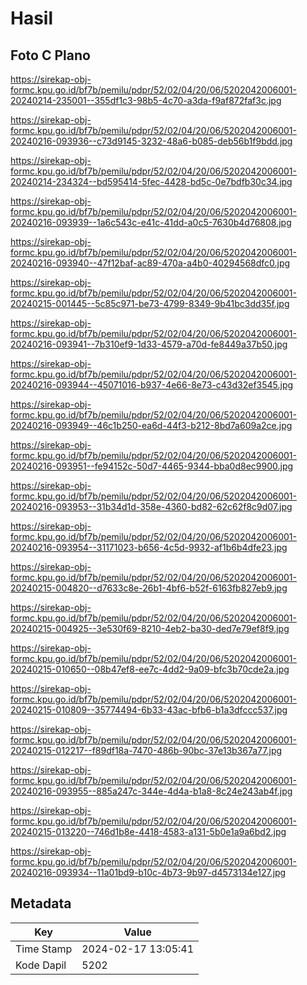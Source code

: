 # Hasil

## Foto C Plano

https://sirekap-obj-formc.kpu.go.id/bf7b/pemilu/pdpr/52/02/04/20/06/5202042006001-20240214-235001--355df1c3-98b5-4c70-a3da-f9af872faf3c.jpg

https://sirekap-obj-formc.kpu.go.id/bf7b/pemilu/pdpr/52/02/04/20/06/5202042006001-20240216-093936--c73d9145-3232-48a6-b085-deb56b1f9bdd.jpg

https://sirekap-obj-formc.kpu.go.id/bf7b/pemilu/pdpr/52/02/04/20/06/5202042006001-20240214-234324--bd595414-5fec-4428-bd5c-0e7bdfb30c34.jpg

https://sirekap-obj-formc.kpu.go.id/bf7b/pemilu/pdpr/52/02/04/20/06/5202042006001-20240216-093939--1a6c543c-e41c-41dd-a0c5-7630b4d76808.jpg

https://sirekap-obj-formc.kpu.go.id/bf7b/pemilu/pdpr/52/02/04/20/06/5202042006001-20240216-093940--47f12baf-ac89-470a-a4b0-40294568dfc0.jpg

https://sirekap-obj-formc.kpu.go.id/bf7b/pemilu/pdpr/52/02/04/20/06/5202042006001-20240215-001445--5c85c971-be73-4799-8349-9b41bc3dd35f.jpg

https://sirekap-obj-formc.kpu.go.id/bf7b/pemilu/pdpr/52/02/04/20/06/5202042006001-20240216-093941--7b310ef9-1d33-4579-a70d-fe8449a37b50.jpg

https://sirekap-obj-formc.kpu.go.id/bf7b/pemilu/pdpr/52/02/04/20/06/5202042006001-20240216-093944--45071016-b937-4e66-8e73-c43d32ef3545.jpg

https://sirekap-obj-formc.kpu.go.id/bf7b/pemilu/pdpr/52/02/04/20/06/5202042006001-20240216-093949--46c1b250-ea6d-44f3-b212-8bd7a609a2ce.jpg

https://sirekap-obj-formc.kpu.go.id/bf7b/pemilu/pdpr/52/02/04/20/06/5202042006001-20240216-093951--fe94152c-50d7-4465-9344-bba0d8ec9900.jpg

https://sirekap-obj-formc.kpu.go.id/bf7b/pemilu/pdpr/52/02/04/20/06/5202042006001-20240216-093953--31b34d1d-358e-4360-bd82-62c62f8c9d07.jpg

https://sirekap-obj-formc.kpu.go.id/bf7b/pemilu/pdpr/52/02/04/20/06/5202042006001-20240216-093954--31171023-b656-4c5d-9932-af1b6b4dfe23.jpg

https://sirekap-obj-formc.kpu.go.id/bf7b/pemilu/pdpr/52/02/04/20/06/5202042006001-20240215-004820--d7633c8e-26b1-4bf6-b52f-6163fb827eb9.jpg

https://sirekap-obj-formc.kpu.go.id/bf7b/pemilu/pdpr/52/02/04/20/06/5202042006001-20240215-004925--3e530f69-8210-4eb2-ba30-ded7e79ef8f9.jpg

https://sirekap-obj-formc.kpu.go.id/bf7b/pemilu/pdpr/52/02/04/20/06/5202042006001-20240215-010650--08b47ef8-ee7c-4dd2-9a09-bfc3b70cde2a.jpg

https://sirekap-obj-formc.kpu.go.id/bf7b/pemilu/pdpr/52/02/04/20/06/5202042006001-20240215-010809--35774494-6b33-43ac-bfb6-b1a3dfccc537.jpg

https://sirekap-obj-formc.kpu.go.id/bf7b/pemilu/pdpr/52/02/04/20/06/5202042006001-20240215-012217--f89df18a-7470-486b-90bc-37e13b367a77.jpg

https://sirekap-obj-formc.kpu.go.id/bf7b/pemilu/pdpr/52/02/04/20/06/5202042006001-20240216-093955--885a247c-344e-4d4a-b1a8-8c24e243ab4f.jpg

https://sirekap-obj-formc.kpu.go.id/bf7b/pemilu/pdpr/52/02/04/20/06/5202042006001-20240215-013220--746d1b8e-4418-4583-a131-5b0e1a9a6bd2.jpg

https://sirekap-obj-formc.kpu.go.id/bf7b/pemilu/pdpr/52/02/04/20/06/5202042006001-20240216-093934--11a01bd9-b10c-4b73-9b97-d4573134e127.jpg


## Metadata

| Key        | Value               |
| ---------- | ------------------- |
| Time Stamp | 2024-02-17 13:05:41 |
| Kode Dapil | 5202                |



